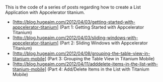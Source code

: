This is the code of a series of posts regarding how to create a List Application with Appcelerator titanium.

* [http://blog.hugeaim.com/2012/04/03/getting-started-with-appcelerator-titanium] (Part 1: Getting Started with Appcelerator Titanium)
* [http://blog.hugeaim.com/2012/04/03/sliding-windows-with-appcelerator-titanium]  (Part 2: Sliding Windows with Appcelerator Titanium)
* [http://blog.hugeaim.com/2012/04/08/grouping-the-table-view-in-titanium-mobile] (Part 3: Grouping the Table View in Titanium Mobile)
* [http://blog.hugeaim.com/2012/04/11/adddelete-items-in-the-list-with-titanium-mobile] (Part 4: Add/Delete Items in the List with Titanium Mobile)
